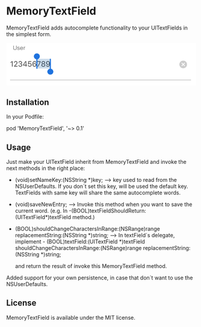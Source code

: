 # MemoryTextField

MemoryTextField adds autocomplete functionality to your UITextFields in the simplest form. 

![readmeImg](https://raw.githubusercontent.com/AlvaroOlave/MTFPodSpecs/master/readmeImg.png)

## Installation

In your Podfile:

pod 'MemoryTextField', '~> 0.1'

## Usage

Just make your UITextField inherit from MemoryTextField and invoke the next methods in the right place:

- (void)setNameKey:(NSString *)key; --> key used to read from the NSUserDefaults. If you don´t set this key, will be used the default key. TextFields with same key will share the same autocomplete words.

- (void)saveNewEntry; --> Invoke this method when you want to save the current word. (e.g. In -(BOOL)textFieldShouldReturn:(UITextField*)textField method.)

- (BOOL)shouldChangeCharactersInRange:(NSRange)range replacementString:(NSString *)string; --> In textField´s delegate, implement 
        - (BOOL)textField:(UITextField *)textField shouldChangeCharactersInRange:(NSRange)range replacementString:(NSString *)string;
    
    and return the result of invoke this MemoryTextField method. 


Added support for your own persistence, in case that don´t want to use the NSUserDefaults.

## License

 MemoryTextField is available under the MIT license.

